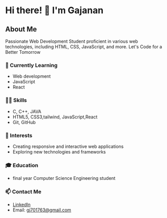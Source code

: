 # Hi there! 👋 I'm Gajanan

## About Me

Passionate Web Development Student proficient in various web technologies, including HTML, CSS, JavaScript, and more.
 Let's Code for a Better Tomorrow

### 🔭 Currently Learning
- Web development
- JavaScript
- React

### 🧑‍💻 Skills
- C, C++, JAVA
- HTML5, CSS3,tailwind, JavaScript,React
- Git, GitHub

### 🌱 Interests
- Creating responsive and interactive web applications
- Exploring new technologies and frameworks

### 🎓 Education
- final year Computer Science Engineering student

### 📫 Contact Me
- [LinkedIn](https://www.linkedin.com/in/gajanan-jadhav-999266228/)
- Email: gj701763@gmail.com
